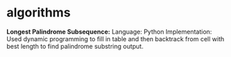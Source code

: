 # algorithms
**Longest Palindrome Subsequence:**
Language: Python
Implementation: Used dynamic programming to fill in table and then backtrack from cell with best length to find palindrome substring output. 
